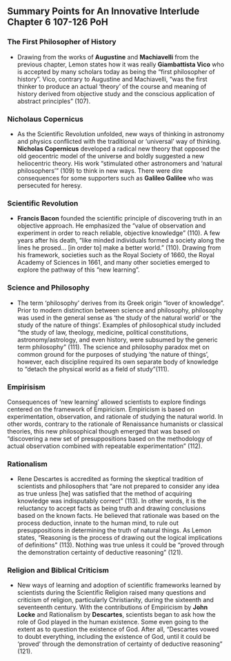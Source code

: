 ## **Summary Points for An Innovative Interlude Chapter 6 107-126 PoH**

### The First Philosopher of History

- Drawing from the works of **Augustine** and **Machiavelli** from the previous chapter, Lemon states how it was really **Giambattista Vico** who is accepted by many scholars today as being the “first philosopher of history”. Vico, contrary to Augustine and Machiavelli, “was the first thinker to produce an actual ‘theory’ of the course and meaning of history derived from objective study and the conscious application of abstract principles” (107).

### Nicholaus Copernicus

- As the Scientific Revolution unfolded, new ways of thinking in astronomy and physics conflicted with the traditional or ‘universal’ way of thinking. **Nicholas Copernicus** developed a radical new theory that opposed the old geocentric model of the universe and boldly suggested a new heliocentric theory. His work “stimulated other astronomers and ‘natural philosophers’” (109) to think in new ways. There were dire consequences for some supporters such as **Galileo Galilee** who was persecuted for heresy. 

### Scientific Revolution

- **Francis Bacon** founded the scientific principle of discovering truth in an objective approach. He emphasized the “value of observation and experiment in order to reach reliable, objective knowledge” (110). A few years after his death, “like minded individuals formed a society along the lines he prosed… [in order to] make a better world.” (110). Drawing from his framework, societies such as the Royal Society of 1660, the Royal Academy of Sciences in 1661, and many other societies emerged to explore the pathway of this “new learning”. 

### Science and Philosophy

- The term ‘philosophy’ derives from its Greek origin “lover of knowledge”. Prior to modern distinction between science and philosophy, philosophy was used in the general sense as ‘the study of the natural world’ or ‘the study of the nature of things’. Examples of philosophical study included “the study of law, theology, medicine, political constitutions, astronomy/astrology, and even history, were subsumed by the generic term philosophy” (111). The science and philosophy paradox met on common ground for the purposes of studying ‘the nature of things’, however, each discipline required its own separate body of knowledge to “detach the physical world as a field of study”(111).   

### Empirisism

Consequences of ‘new learning’ allowed scientists to explore findings centered on the framework of Empiricism. Empiricism is based on experimentation, observation, and rationale of studying the natural world. In other words, contrary to the rationale of Renaissance humanists or classical theories, this new philosophical though emerged that was based on “discovering a new set of presuppositions based on the methodology of actual observation combined with repeatable experimentation” (112). 

### Rationalism

- Rene Descartes is accredited as forming the skeptical tradition of scientists and philosophers that “are not prepared to consider any idea as true unless [he] was satisfied that the method of acquiring knowledge was indisputably correct” (113). In other words, it is the reluctancy to accept facts as being truth and drawing conclusions based on the known facts. He believed that rationale was based on the process deduction, innate to the human mind, to rule out presuppositions in determining the truth of natural things. As Lemon states, “Reasoning is the process of drawing out the logical implications of definitions” (113). Nothing was true unless it could be “proved through the demonstration certainty of deductive reasoning” (121).

### Religion and Biblical Criticism

- New ways of learning and adoption of scientific frameworks learned by scientists during the Scientific Religion raised many questions and criticism of religion, particularly Christianity, during the sixteenth and seventeenth century. With the contributions of Empiricism by **John Locke** and Rationalism by **Descartes**, scientists began to ask how the role of God played in the human existence. Some even going to the extent as to question the existence of God. After all, “Descartes vowed to doubt everything, including the existence of God, until it could be ‘proved’ through the demonstration of certainty of deductive reasoning” (121).

